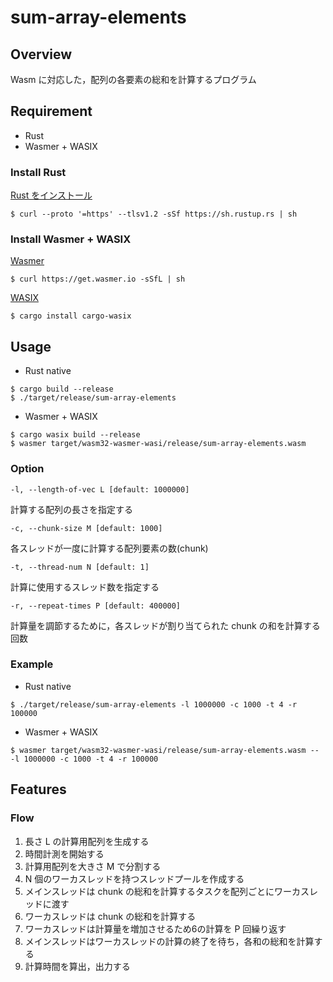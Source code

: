 # sum-array-elements

## Overview
Wasm に対応した，配列の各要素の総和を計算するプログラム

## Requirement
+ Rust
+ Wasmer + WASIX

### Install Rust
[Rust をインストール](https://www.rust-lang.org/ja/tools/install)
```
$ curl --proto '=https' --tlsv1.2 -sSf https://sh.rustup.rs | sh
```
### Install Wasmer + WASIX
[Wasmer](https://github.com/wasmerio/wasmer)
```
$ curl https://get.wasmer.io -sSfL | sh
```
[WASIX](https://wasix.org/docs/language-guide/rust/installation)
```
$ cargo install cargo-wasix
```

## Usage
+ Rust native
```
$ cargo build --release
$ ./target/release/sum-array-elements
```
+ Wasmer + WASIX
```
$ cargo wasix build --release
$ wasmer target/wasm32-wasmer-wasi/release/sum-array-elements.wasm
```
### Option
`-l, --length-of-vec L [default: 1000000]`

計算する配列の長さを指定する

`-c, --chunk-size M [default: 1000]`

各スレッドが一度に計算する配列要素の数(chunk)

`-t, --thread-num N [default: 1]`

計算に使用するスレッド数を指定する

`-r, --repeat-times P [default: 400000]`

計算量を調節するために，各スレッドが割り当てられた chunk の和を計算する回数

### Example
+ Rust native
```
$ ./target/release/sum-array-elements -l 1000000 -c 1000 -t 4 -r 100000
```

+ Wasmer + WASIX
```
$ wasmer target/wasm32-wasmer-wasi/release/sum-array-elements.wasm -- -l 1000000 -c 1000 -t 4 -r 100000
```

## Features
### Flow
1. 長さ L の計算用配列を生成する
2. 時間計測を開始する
3. 計算用配列を大きさ M で分割する
4. N 個のワーカスレッドを持つスレッドプールを作成する
5. メインスレッドは chunk の総和を計算するタスクを配列ごとにワーカスレッドに渡す
6. ワーカスレッドは chunk の総和を計算する
7. ワーカスレッドは計算量を増加させるため6の計算を P 回繰り返す
8. メインスレッドはワーカスレッドの計算の終了を待ち，各和の総和を計算する
9. 計算時間を算出，出力する

